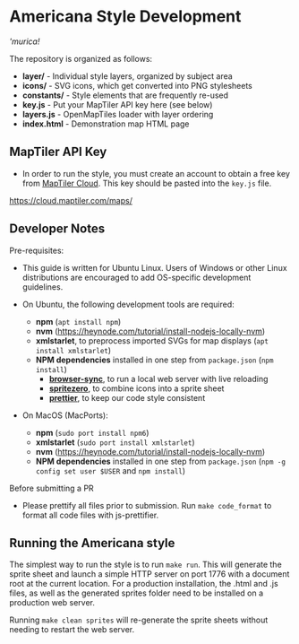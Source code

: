 # Americana Style Development

_'murica!_

The repository is organized as follows:

- **layer/** - Individual style layers, organized by subject area
- **icons/** - SVG icons, which get converted into PNG stylesheets
- **constants/** - Style elements that are frequently re-used
- **key.js** - Put your MapTiler API key here (see below)
- **layers.js** - OpenMapTiles loader with layer ordering
- **index.html** - Demonstration map HTML page

## MapTiler API Key

- In order to run the style, you must create an account to obtain a free key from [MapTiler Cloud](https://cloud.maptiler.com/maps/). This key should be pasted into the `key.js` file.

https://cloud.maptiler.com/maps/

## Developer Notes

Pre-requisites:

- This guide is written for Ubuntu Linux. Users of Windows or other Linux distributions are encouraged to add OS-specific development guidelines.
- On Ubuntu, the following development tools are required:

  - **npm** (`apt install npm`)
  - **nvm** (https://heynode.com/tutorial/install-nodejs-locally-nvm)
  - **xmlstarlet**, to preprocess imported SVGs for map displays (`apt install xmlstarlet`)
  - **NPM dependencies** installed in one step from `package.json` (`npm install`)
    - **[browser-sync][1]**, to run a local web server with live reloading
    - **[spritezero][2]**, to combine icons into a sprite sheet
    - **[prettier][3]**, to keep our code style consistent

- On MacOS (MacPorts):
  - **npm** (`sudo port install npm6`)
  - **xmlstarlet** (`sudo port install xmlstarlet`)
  - **nvm** (https://heynode.com/tutorial/install-nodejs-locally-nvm)
  - **NPM dependencies** installed in one step from `package.json` (`npm -g config set user $USER` and `npm install`)

[1]: https://browsersync.io/
[2]: https://github.com/mapbox/spritezero
[3]: https://prettier.io/

Before submitting a PR

- Please prettify all files prior to submission. Run `make code_format` to format all code files with js-prettifier.

## Running the Americana style

The simplest way to run the style is to run `make run`. This will generate the sprite sheet and launch a simple HTTP server on port 1776 with a document root at the current location. For a production installation, the .html and .js files, as well as the generated sprites folder need to be installed on a production web server.

Running `make clean sprites` will re-generate the sprite sheets without needing to restart the web server.
